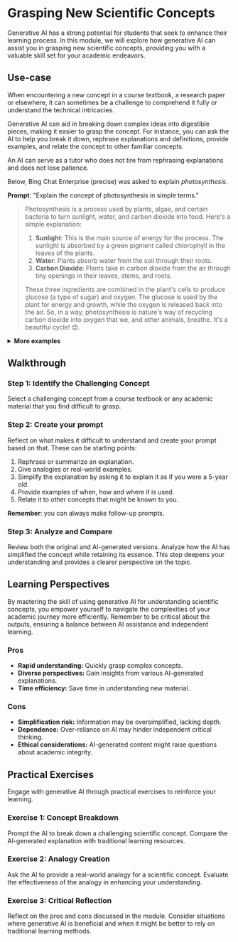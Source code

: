 # Grasping New Scientific Concepts

Generative AI has a strong potential for students that seek to enhance their learning process. In this module, we will explore how generative AI can assist you in grasping new scientific concepts, providing you with a valuable skill set for your academic endeavors.

## Use-case
When encountering a new concept in a course textbook, a research paper or elsewhere, it can sometimes be a challenge to comprehend it fully or understand the technical intricacies.

Generative AI can aid in breaking down complex ideas into digestible pieces, making it easier to grasp the concept. For instance, you can ask the AI to help you break it down, rephrase explanations and definitions, provide examples, and relate the concept to other familiar concepts.

An AI can serve as a tutor who does not tire from rephrasing explanations and does not lose patience.

Below, Bing Chat Enterprise (precise) was asked to explain _photosynthesis_.

  **Prompt**: "Explain the concept of photosynthesis in simple terms."

> Photosynthesis is a process used by plants, algae, and certain bacteria to turn sunlight, water, and carbon dioxide into food. Here's a simple explanation:
>
>1. **Sunlight**: This is the main source of energy for the process. The sunlight is absorbed by a green pigment called chlorophyll in the leaves of the plants.
>2. **Water**: Plants absorb water from the soil through their roots.
>3. **Carbon Dioxide**: Plants take in carbon dioxide from the air through tiny openings in their leaves, stems, and roots.
>
>These three ingredients are combined in the plant's cells to produce glucose (a type of sugar) and oxygen. The glucose is used by the plant for energy and growth, while the oxygen is released back into the air. So, in a way, photosynthesis is nature's way of recycling carbon dioxide into oxygen that we, and other animals, breathe. It's a beautiful cycle! 😊.

<details>
  <summary><b>More examples</b></summary>

**Prompt:** "Break down the key components of algorithmic complexity."

>Algorithmic complexity, also known as time complexity, is a concept in computer science that describes the efficiency of an algorithm in terms of the amount of computer resources used. Here are the key components:
>
>1. **Big O Notation (O)**: This is the most commonly used notation to represent the time complexity. It describes the upper bound of the time complexity in the worst-case scenario. For example, for a linear search algorithm, the Big O notation is O(n), where n is the number of elements in the list.
>
>2. **Omega Notation (Ω)**: This notation represents the best-case scenario of the time complexity. For example, in a linear search algorithm, if the target element is the first one in the list, then the search operation takes constant time, represented as Ω(1).
>
>3. **Theta Notation (Θ)**: This notation represents the average-case scenario of the time complexity. It provides a tight bound on the growth rate of the runtime. For example, for a binary search algorithm, the average-case time complexity is Θ(log n).
>
>4. **Time Complexity Classes**: These are categories that algorithms fall into based on their time complexity. Common classes include:
>    - **Constant Time**: O(1), the time to complete the operation is constant and does not depend on the size of the input.
>    - **Logarithmic Time**: O(log n), the time complexity grows logarithmically with the size of the input.
>    - **Linear Time**: O(n), the time complexity grows linearly with the size of the input.
>    - **Quadratic Time**: O(n²), the time complexity grows quadratically with the size of the input.
>
>5. **Space Complexity**: This is another aspect of algorithmic complexity, which represents the amount of memory space that the algorithm needs to run to completion. It's often expressed in the same notations (O, Ω, Θ).
>
>Remember, a lower time complexity generally means a more efficient algorithm, but the best choice of algorithm can depend on the specific details of the problem and the specific requirements of the solution. For example, an algorithm with a higher time complexity might be more appropriate if it has a lower space complexity and memory usage is a concern.

**Follow-up prompt:** "Provide a real-world analogy for time complexity."

>Sure, let's consider the task of organizing a library. 
>
>1. **Constant Time (O(1))**: This is like knowing exactly where a book is and going straight to it. No matter how big the library is, it always takes the same amount of time.
>
>2. **Logarithmic Time (O(log n))**: This is like using the library's catalog system to find a book. You first go to the right section (Science, Literature, etc.), then the right shelf (based on the author's name), and finally the right spot on the shelf (based on the book's title). Even if the library is large, you can find the book relatively quickly because each step reduces the number of books you have to look through.
>
>3. **Linear Time (O(n))**: This is like looking at every book in the library one by one until you find the one you want. The time it takes increases directly with the number of books in the library.
>
>4. **Quadratic Time (O(n²))**: This is like sorting all the books in the library by their publication date. For each book, you have to compare it with every other book, so the time it takes increases dramatically as the number of books increases.
>
>In this analogy, the library represents the input data, and the time it takes to find or sort the books represents the time complexity of the algorithm. Just like in computer science, different tasks require different amounts of time, and the most efficient method depends on the specific task and the size of the library (or the input data).

**Follow-up prompt:** I still have a hard time understanding it. Can you explain it to me as if I were a child?

>Sure, let's imagine you're playing a game of hide and seek. 
>
>1. **Constant Time (O(1))**: This is like if your friend tells you exactly where they're hiding. No matter how many places there are to hide, you can find them immediately!
>
>2. **Logarithmic Time (O(log n))**: This is like playing a game of "hot or cold". Each time you move, your friend tells you if you're getting "hotter" (closer) or "colder" (further). With each step, you eliminate half of the possible hiding spots, so you can find your friend pretty quickly, even if there are a lot of places to hide.
>
>3. **Linear Time (O(n))**: This is like checking every possible hiding spot one by one. The more places there are to hide, the longer it takes to find your friend.
>
>4. **Quadratic Time (O(n²))**: This is like trying to find all pairs of friends who picked the same hiding spot. You have to compare every hiding spot with every other hiding spot, so it takes a lot longer if there are a lot of places to hide.
>
>In this analogy, the hiding spots are like the input data, and the time it takes to find your friend(s) is like the time complexity of the algorithm. Just like in hide and seek, different strategies take different amounts of time, and the best strategy depends on the specific game and the number of hiding spots (or the size of the input data).
</details>

## Walkthrough

### Step 1: Identify the Challenging Concept

Select a challenging concept from a course textbook or any academic material that you find difficult to grasp.

### Step 2: Create your prompt

Reflect on what makes it difficult to understand and create your prompt based on that. These can be starting points: 
1. Rephrase or summarize an explanation.
1. Give analogies or real-world examples.
1. Simplify the explanation by asking it to explain it as if you were a 5-year old.
1. Provide examples of when, how and where it is used.
1. Relate it to other concepts that might be known to you.

**Remember**: you can always make follow-up prompts.

### Step 3: Analyze and Compare

Review both the original and AI-generated versions. Analyze how the AI has simplified the concept while retaining its essence. This step deepens your understanding and provides a clearer perspective on the topic.

## Learning Perspectives
By mastering the skill of using generative AI for understanding scientific concepts, you empower yourself to navigate the complexities of your academic journey more efficiently. Remember to be critical about the outputs, ensuring a balance between AI assistance and independent learning.

### Pros
- **Rapid understanding:** Quickly grasp complex concepts.
- **Diverse perspectives:** Gain insights from various AI-generated explanations.
- **Time efficiency:** Save time in understanding new material.

### Cons
- **Simplification risk:** Information may be oversimplified, lacking depth.
- **Dependence:** Over-reliance on AI may hinder independent critical thinking.
- **Ethical considerations:** AI-generated content might raise questions about academic integrity.

## Practical Exercises
Engage with generative AI through practical exercises to reinforce your learning.

### Exercise 1: Concept Breakdown
Prompt the AI to break down a challenging scientific concept. Compare the AI-generated explanation with traditional learning resources.

### Exercise 2: Analogy Creation
Ask the AI to provide a real-world analogy for a scientific concept. Evaluate the effectiveness of the analogy in enhancing your understanding.

### Exercise 3: Critical Reflection
Reflect on the pros and cons discussed in the module. Consider situations where generative AI is beneficial and when it might be better to rely on traditional learning methods.
